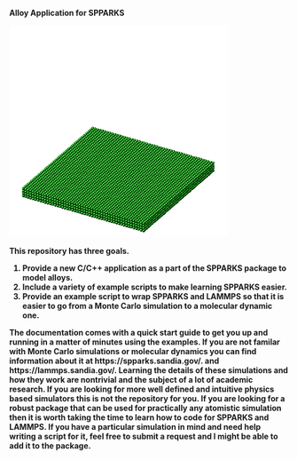 <b>Alloy Application for SPPARKS<b>

![Nanorods](doc/doc_dependencies/movie.gif)

This repository has three goals. 

<ol>
<li>Provide a new C/C++ application as a part of the SPPARKS package to model alloys.</li>

<li>Include a variety of example scripts to make learning SPPARKS easier.</li>

<li>Provide an example script to wrap SPPARKS and LAMMPS so that it is easier to go from a Monte Carlo simulation to a molecular dynamic one.  </li>
</ol>

<p>
The documentation comes with a quick start guide to get you up and running in a matter of minutes using the examples.  If you are not familar with Monte Carlo simulations or molecular dynamics you can find information about it at https://spparks.sandia.gov/. and https://lammps.sandia.gov/. Learning the details of these simulations and how they work are nontrivial and the subject of a lot of academic research. If you are looking for more well defined and intuitive physics based simulators this is not the repository for you. If you are looking for a robust package that can be used for practically any atomistic simulation then it is worth taking the time to learn how to code for SPPARKS and LAMMPS. If you have a particular simulation in mind and need help writing a script for it, feel free to submit a request and I might be able to add it to the package. 
</p>